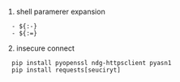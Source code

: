 1. shell paramerer expansion

```
  - ${:-}
  - ${:=}
```

2. insecure connect

```
  pip install pyopenssl ndg-httpsclient pyasn1
  pip install requests[seuciryt]
```
